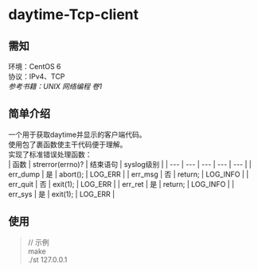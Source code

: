# daytime-Tcp-client
  
## 需知
环境：CentOS 6  
协议：IPv4、TCP  
*参考书籍：UNIX 网络编程 卷1*  
  
## 简单介绍
一个用于获取daytime并显示的客户端代码。  
使用包了裹函数使主干代码便于理解。  
实现了标准错误处理函数：  
| 函数 | strerror(errno)? | 结束语句 | syslog级别 |
| --- | --- | --- | --- | --- |
| err_dump | 是 | abort(); | LOG_ERR |
| err_msg | 否 | return; | LOG_INFO |
| err_quit | 否 | exit(1); | LOG_ERR |
| err_ret | 是 | return; | LOG_INFO |
| err_sys | 是 | exit(1); | LOG_ERR |
  
## 使用
> // 示例  
> make  
> ./st 127.0.0.1  
